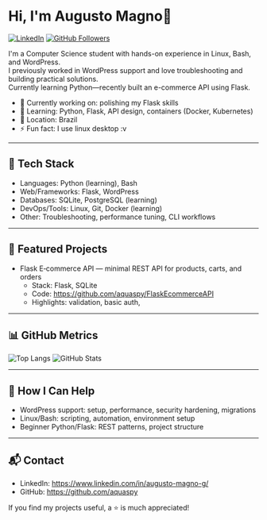 # Hi, I'm Augusto Magno👋

[![LinkedIn](https://img.shields.io/badge/LinkedIn-Connect-0e76a8?style=flat&logo=linkedin)](https://www.linkedin.com/in/augusto-magno-g/)
[![GitHub Followers](https://img.shields.io/github/followers/aquaspy?style=social)](https://github.com/aquaspy)

I'm a Computer Science student with hands-on experience in Linux, Bash, and WordPress.  
I previously worked in WordPress support and love troubleshooting and building practical solutions.  
Currently learning Python—recently built an e-commerce API using Flask.

- 🔭 Currently working on: polishing my Flask skills
- 🌱 Learning: Python, Flask, API design, containers (Docker, Kubernetes)
- 📍 Location: Brazil
- ⚡ Fun fact: I use linux desktop :v

---

## 🧰 Tech Stack

- Languages: Python (learning), Bash
- Web/Frameworks: Flask, WordPress
- Databases: SQLite, PostgreSQL (learning)
- DevOps/Tools: Linux, Git, Docker (learning)
- Other: Troubleshooting, performance tuning, CLI workflows

---

## 🚀 Featured Projects

- Flask E‑commerce API — minimal REST API for products, carts, and orders
  - Stack: Flask, SQLite
  - Code: https://github.com/aquaspy/FlaskEcommerceAPI
  - Highlights: validation, basic auth,

---

## 📊 GitHub Metrics

![Top Langs](https://github-readme-stats.vercel.app/api/top-langs/?username=aquaspy&layout=compact&theme=transparent)
![GitHub Stats](https://github-readme-stats.vercel.app/api?username=aquaspy&show_icons=true&theme=transparent)


---

## 🤝 How I Can Help

- WordPress support: setup, performance, security hardening, migrations
- Linux/Bash: scripting, automation, environment setup
- Beginner Python/Flask: REST patterns, project structure

---

## 📬 Contact
- LinkedIn: https://www.linkedin.com/in/augusto-magno-g/
- GitHub: https://github.com/aquaspy

If you find my projects useful, a ⭐ is much appreciated!

